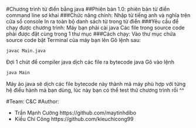 #Chương trình từ điển bằng java
##Phiên bản 1.0: phiên bản từ điển command line sơ khai
###Chức năng chính: 
Nhập từ tiếng anh và nghĩa trên cửa sổ console
In ra toàn bộ danh sách từ trong từ điển
###Yêu cầu để chạy được chương trình:
Máy bạn phải cài java
Các file trong source code phải được đặt cùng trong 1 thư mục
###Cách chạy: 
Vào thư mục chứa source code bật Terminal của máy bạn lên
Gõ lệnh sau:
```sh
javac Main.java
```
Đợi 1 chút để compiler java dịch các file ra bytecode java
Gõ vào lệnh
```sh
java Main
```
Máy ảo java sẽ dịch các file bytecode này thành mã máy phù hợp với từng hệ điều hành mà bạn dùng, lúc này bạn có thể test thử chương trình rồi ^^

#Team: C&C
#Author:
<ul>
<li>Trần Mạnh Cường https://github.com/maytinhdibo</li>
<li>Kiều Chí Công https://github.com/kieuchicong99</li>
</ul>